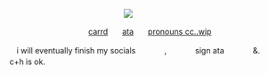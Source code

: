 <p align="center">
  <img src="https://media1.tenor.com/m/N36_hIJYWYcAAAAC/ren-amamiya-book.gif"/>
</p>

ㅤㅤㅤㅤㅤㅤㅤㅤㅤㅤㅤㅤㅤㅤ[carrd](https://diirtywork.carrd.co)ㅤㅤ[ata](https://antikechi.atabook.org)ㅤㅤ[pronouns cc..wip]()

ㅤㅤㅤㅤi will eventually finish my socialsㅤㅤㅤㅤ,ㅤㅤㅤㅤsign ataㅤㅤㅤㅤ&.ㅤㅤㅤㅤc+h is ok.
